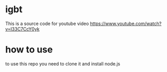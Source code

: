 # igbt
This is a source code for youtube video https://www.youtube.com/watch?v=I33C7CcY0yk


# how to use
to use this repo you need to clone it and install node.js 

